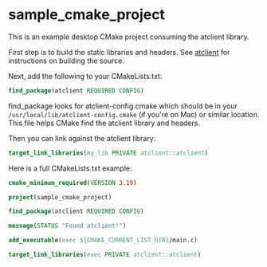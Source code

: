 # sample_cmake_project

This is an example desktop CMake project consuming the atclient library.

First step is to build the static libraries and headers. See [atclient](../packages/atclient/README.md) for instructions on building the source.

Next, add the following to your CMakeLists.txt:

```cmake
find_package(atclient REQUIRED CONFIG)
```

find_package looks for atclient-config.cmake which should be in your `/usr/local/lib/atclient-config.cmake` (if you're on Mac) or similar location. This file helps CMake find the atclient library and headers.

Then you can link against the atclient library:

```cmake
target_link_libraries(my_lib PRIVATE atclient::atclient)
```

Here is a full CMakeLists.txt example:

```cmake
cmake_minimum_required(VERSION 3.19)

project(sample_cmake_project)

find_package(atclient REQUIRED CONFIG)

message(STATUS "Found atclient!")

add_executable(exec ${CMAKE_CURRENT_LIST_DIR}/main.c)

target_link_libraries(exec PRIVATE atclient::atclient)
```